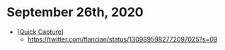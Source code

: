 # September 26th, 2020
- [[Quick Capture]]
    - https://twitter.com/flancian/status/1309895982772097025?s=09



[//begin]: # "Autogenerated link references for markdown compatibility"
[Quick Capture]: ../quick-capture.md "Quick Capture"
[//end]: # "Autogenerated link references"